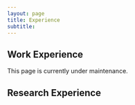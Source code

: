 ```yaml
---
layout: page
title: Experience
subtitle:
---
```


## Work Experience

This page is currently under maintenance.

## Research Experience
